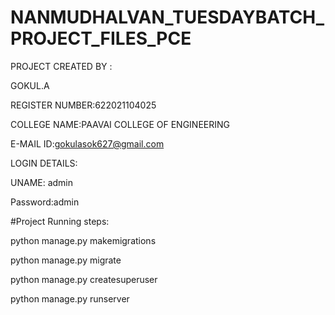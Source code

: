# NANMUDHALVAN_TUESDAYBATCH_PROJECT_FILES_PCE

PROJECT CREATED BY : 

GOKUL.A

REGISTER NUMBER:622021104025

COLLEGE NAME:PAAVAI COLLEGE OF ENGINEERING

E-MAIL ID:gokulasok627@gmail.com



LOGIN DETAILS:


UNAME: admin


Password:admin




#Project Running steps:

python manage.py makemigrations

python manage.py migrate

python manage.py createsuperuser

python manage.py runserver
